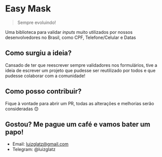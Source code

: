 # Easy Mask

> Sempre evoluindo!

Uma biblioteca para validar _inputs_ muito utilizados por nossos desenvolvedores no Brasil, como CPF, Telefone/Celular e Datas

## Como surgiu a ideia?

Cansado de ter que reescrever sempre validadores nos formulários, tive a ideia de escrever um projeto que pudesse ser reutilizado
por todos e que pudesse colaborar com a comunidade!

## Como posso contribuir?

Fique à vontade para abrir um PR, todas as alterações e melhorias serão consideradas :blush:

## Gostou? Me pague um café e vamos bater um papo!

* Email: luizglatz@gmail.com
* Telegram: @luizglatz
